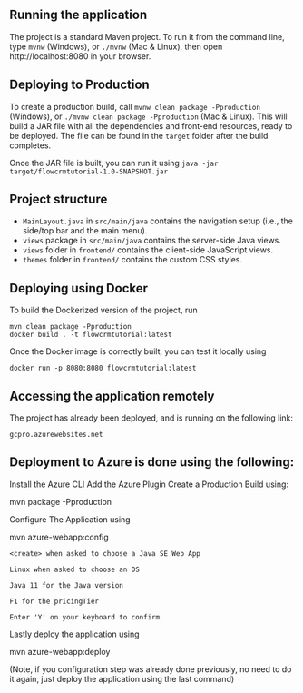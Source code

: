 ## Running the application

The project is a standard Maven project. To run it from the command line,
type `mvnw` (Windows), or `./mvnw` (Mac & Linux), then open
http://localhost:8080 in your browser.

## Deploying to Production

To create a production build, call `mvnw clean package -Pproduction` (Windows),
or `./mvnw clean package -Pproduction` (Mac & Linux).
This will build a JAR file with all the dependencies and front-end resources,
ready to be deployed. The file can be found in the `target` folder after the build completes.

Once the JAR file is built, you can run it using
`java -jar target/flowcrmtutorial-1.0-SNAPSHOT.jar`

## Project structure

- `MainLayout.java` in `src/main/java` contains the navigation setup (i.e., the
  side/top bar and the main menu). 
- `views` package in `src/main/java` contains the server-side Java views.
- `views` folder in `frontend/` contains the client-side JavaScript views.
- `themes` folder in `frontend/` contains the custom CSS styles.

## Deploying using Docker

To build the Dockerized version of the project, run

```
mvn clean package -Pproduction
docker build . -t flowcrmtutorial:latest
```

Once the Docker image is correctly built, you can test it locally using

```
docker run -p 8080:8080 flowcrmtutorial:latest

```

## Accessing the application remotely

The project has already been deployed, and is running on the following link:


```
gcpro.azurewebsites.net

```

## Deployment to Azure is done using the following:

Install the Azure CLI
Add the Azure Plugin
Create a Production Build using:

mvn package -Pproduction

Configure The Application using

mvn azure-webapp:config

    <create> when asked to choose a Java SE Web App

    Linux when asked to choose an OS

    Java 11 for the Java version

    F1 for the pricingTier

    Enter 'Y' on your keyboard to confirm

Lastly deploy the application using

mvn azure-webapp:deploy

(Note, if you configuration step was already done previously, no need to do it again, just deploy the application using the last command)
